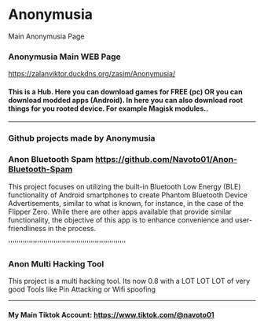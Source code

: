 # Anonymusia
Main Anonymusia Page

### Anonymusia Main WEB Page
https://zalanviktor.duckdns.org/zasim/Anonymusia/

#### This is a Hub. Here you can download games for FREE (pc) OR you can download modded apps (Android).   In here you can also download root things for you rooted device. For example Magisk modules..

-------------------------

### Github projects made by Anonymusia
### Anon Bluetooth Spam https://github.com/Navoto01/Anon-Bluetooth-Spam
This project focuses on utilizing the built-in Bluetooth Low Energy (BLE) functionality of Android smartphones to create Phantom Bluetooth Device Advertisements, similar to what is known, for instance, in the case of the Flipper Zero. While there are other apps available that provide similar functionality, the objective of this app is to enhance convenience and user-friendliness in the process.

'''''''''''''''''''''''''''''''''''''''''''''''''''''''''

### Anon Multi Hacking Tool
This project is a multi hacking tool. Its now 0.8 with a LOT LOT LOT of very good Tools like Pin Attacking or Wifi spoofing

-----------------------------------------------------

#### My Main Tiktok Account: https://www.tiktok.com/@navoto01
